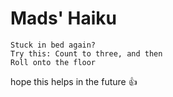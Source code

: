 # Mads' Haiku
```
Stuck in bed again?
Try this: Count to three, and then
Roll onto the floor
```
hope this helps in the future 👍